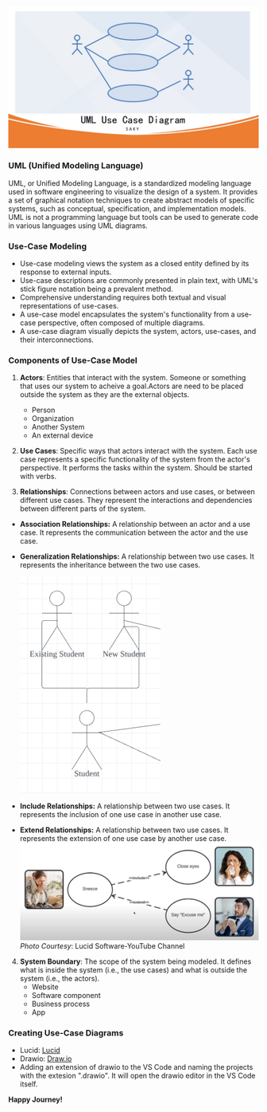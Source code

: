 <img src="banner.jpg">

### UML (Unified Modeling Language)

UML, or Unified Modeling Language, is a standardized modeling language used in software engineering to visualize the design of a system. It provides a set of graphical notation techniques to create abstract models of specific systems, such as conceptual, specification, and implementation models. UML is not a programming language but tools can be used to generate code in various languages using UML diagrams.

### Use-Case Modeling
- Use-case modeling views the system as a closed entity defined by its response to external inputs.
- Use-case descriptions are commonly presented in plain text, with UML's stick figure notation being a prevalent method.
- Comprehensive understanding requires both textual and visual representations of use-cases.
- A use-case model encapsulates the system's functionality from a use-case perspective, often composed of multiple diagrams.
- A use-case diagram visually depicts the system, actors, use-cases, and their interconnections.

### Components of Use-Case Model

1. **Actors**: Entities that interact with the system. Someone or something that uses our system to acheive a goal.Actors are need to be placed outside the system as they are the external objects.
    * Person
    * Organization
    * Another System
    * An external device

2. **Use Cases**: Specific ways that actors interact with the system. Each use case represents a specific functionality of the system from the actor's perspective. It performs the tasks within the system. Should be started with verbs.

3. **Relationships**: Connections between actors and use cases, or between different use cases. They represent the interactions and dependencies between different parts of the system.

- **Association Relationships:** A relationship between an actor and a use case. It represents the communication between the actor and the use case.
- **Generalization Relationships:** A relationship between two use cases. It represents the inheritance between the two use cases.

    <img src="gen-rel.png">

- **Include Relationships:** A relationship between two use cases. It represents the inclusion of one use case in another use case.
- **Extend Relationships:** A relationship between two use cases. It represents the extension of one use case by another use case.
    <img src="example.png">
    *Photo Courtesy*: Lucid Software-YouTube Channel

4. **System Boundary**: The scope of the system being modeled. It defines what is inside the system (i.e., the use cases) and what is outside the system (i.e., the actors).
    * Website
    * Software component
    * Business process
    * App


### Creating Use-Case Diagrams
- Lucid: [Lucid](https://lucid.app/documents#/documents?folder_id=recent)
- Drawio: [Draw.io](https://app.diagrams.net/)
- Adding an extension of drawio to the VS Code and naming the projects with the extesion ".drawio". It will open the drawio editor in the VS Code itself.

**Happy Journey!**